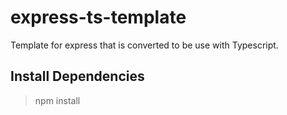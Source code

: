 # express-ts-template
Template for express that is converted to be use with Typescript.

## Install Dependencies
> npm install
